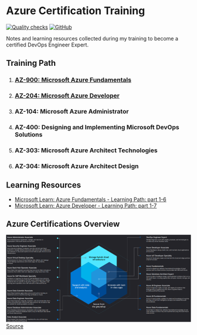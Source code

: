 # Azure Certification Training
[![Quality checks](https://github.com/WouterStemgee/azure-certification-training/actions/workflows/Quality-checks.yml/badge.svg)](https://github.com/WouterStemgee/azure-certification-training/actions/workflows/Quality-checks.yml)
[![GitHub](https://img.shields.io/github/license/WouterStemgee/azure-certification-training)](LICENSE)

Notes and learning resources collected during my training to become a certified DevOps Engineer Expert.


## Training Path
1. ### [AZ-900: Microsoft Azure Fundamentals](AZ-900/)
2. ### [AZ-204: Microsoft Azure Developer](AZ-204/)
3. ### AZ-104: Microsoft Azure Administrator
4. ### AZ-400: Designing and Implementing Microsoft DevOps Solutions
5. ### AZ-303: Microsoft Azure Architect Technologies
6. ### AZ-304: Microsoft Azure Architect Design

## Learning Resources
- [Microsoft Learn: Azure Fundamentals - Learning Path: part 1-6](https://docs.microsoft.com/en-us/learn/certifications/azure-fundamentals/)
- [Microsoft Learn: Azure Developer - Learning Path: part 1-7](https://docs.microsoft.com/en-us/learn/certifications/azure-developer/)

## Azure Certifications Overview
[![Azure Certifications](img/azure_certifications.png)](img/azure_certifications.png)
[Source](https://query.prod.cms.rt.microsoft.com/cms/api/am/binary/RE4wyqh)
